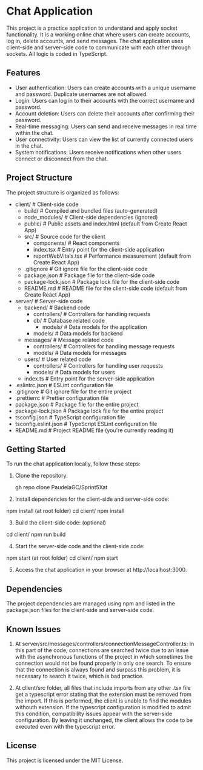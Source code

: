 # Chat Application

This project is a practice application to understand and apply socket functionality. It is a working online chat where users can create accounts, log in, delete accounts, and send messages. The chat application uses client-side and server-side code to communicate with each other through sockets.
All logic is coded in TypeScript.

## Features

- User authentication: Users can create accounts with a unique username and password. Duplicate usernames are not allowed.
- Login: Users can log in to their accounts with the correct username and password.
- Account deletion: Users can delete their accounts after confirming their password.
- Real-time messaging: Users can send and receive messages in real time within the chat.
- User connectivity: Users can view the list of currently connected users in the chat.
- System notifications: Users receive notifications when other users connect or disconnect from the chat.

## Project Structure

The project structure is organized as follows:

- client/                  # Client-side code
  - build/                 # Compiled and bundled files (auto-generated)
  - node_modules/          # Client-side dependencies (ignored)
  - public/                # Public assets and index.html (default from Create React App)
  - src/                   # Source code for the client
    - components/          # React components
    - index.tsx            # Entry point for the client-side application
    - reportWebVitals.tsx  # Performance measurement (default from Create React App)
  - .gitignore             # Git ignore file for the client-side code
  - package.json           # Package file for the client-side code
  - package-lock.json      # Package lock file for the client-side code
  - README.md              # README file for the client-side code (default from Create React App)
- server/                  # Server-side code
  - backend/               # Backend code
    - controllers/         # Controllers for handling requests
    - db/                  # Database related code
      - models/            # Data models for the application
    - models/              # Data models for backend
  - messages/              # Message related code
    - controllers/         # Controllers for handling message requests
    - models/              # Data models for messages
  - users/                 # User related code
    - controllers/         # Controllers for handling user requests
    - models/              # Data models for users
  - index.ts               # Entry point for the server-side application
- .eslintrc.json           # ESLint configuration file
- .gitignore               # Git ignore file for the entire project
- .prettierrc              # Prettier configuration file
- package.json             # Package file for the entire project
- package-lock.json        # Package lock file for the entire project
- tsconfig.json            # TypeScript configuration file
- tsconfig.eslint.json     # TypeScript ESLint configuration file
- README.md                # Project README file (you're currently reading it)


## Getting Started

To run the chat application locally, follow these steps:

1. Clone the repository:

   gh repo clone PaudelaGC/Sprint5Xat

2. Install dependencies for the client-side and server-side code:

npm install (at root folder)
cd client/
npm install

3. Build the client-side code: (optional)

cd client/
npm run build

4. Start the server-side code and the client-side code:

npm start (at root folder)
cd client/
npm start

5. Access the chat application in your browser at http://localhost:3000.

## Dependencies
The project dependencies are managed using npm and listed in the package.json files for the client-side and server-side code.

## Known Issues

1. At server/src/messages/controllers/connectionMessageController.ts: In this part of the code, connections are searched twice due to
an issue with the asynchronous functions of the project in which sometimes the connection would not be found properly in only one search.
To ensure that the connection is always found and surpass this problem, it is necessary to search it twice, which is bad practice.

2. At client/src folder, all files that include imports from any other .tsx file get a typescript error stating that the extension must be
removed from the import. If this is performed, the client is unable to find the modules withouth extension. If the typescript configuration is
modified to admit this condition, compatibility issues appear with the server-side configuration. By leaving it unchanged, the client allows
the code to be executed even with the typescript error.

## License
This project is licensed under the MIT License.

